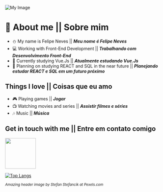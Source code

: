 ![My Image](pexels-stefan-stefancik.jpg)
# 📖 About me || Sobre mim
- ⛄ My name is Felipe Neves || ***Meu nome é Felipe Neves*** 
- 💻 Working with Front-End Development || ***Trabalhando com Desenvolvimento Front-End***
- 🌱 Currently studying Vue.Js || ***Atualmente estudando Vue.Js***
- 📑 Planning on studying REACT and SQL in the near future || ***Planejando estudar REACT e SQL em um futuro próximo***

## Things I love || Coisas que eu amo
- 🎮 Playing games || ***Jogar*** 
- 📺 Watching movies and series || ***Assistir filmes e séries***
- 🎶 Music || ***Música***

## Get in touch with me || Entre em contato comigo
[<img width="100px" src="https://img.shields.io/badge/LinkedIn-0077B5?style=for-the-badge&logo=linkedin&logoColor=white"/>][linkedin]

[![Top Langs](https://github-readme-stats.vercel.app/api/top-langs/?username=anuraghazra&layout=compact)](https://github.com/anuraghazra/github-readme-stats)

[linkedin]: https://www.linkedin.com/in/felipe-rodolfo-ribeiro-das-neves-485361183/


<!--
**SnowySnoww/SnowySnoww** is a ✨ _special_ ✨ repository because its `README.md` (this file) appears on your GitHub profile.

Here are some ideas to get you started:

- 🔭 I’m currently working on ...
- 🌱 I’m currently learning ...
- 👯 I’m looking to collaborate on ...
- 🤔 I’m looking for help with ...
- 💬 Ask me about ...
- 📫 How to reach me: ...
- 😄 Pronouns: ...
- ⚡ Fun fact: ...
-->

<sub>*Amazing header image by Stefan Stefancik at Pexels.com*</sub>

